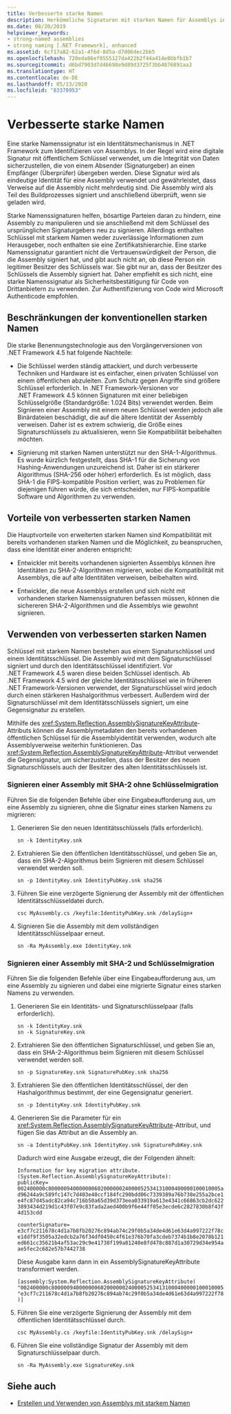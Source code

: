 ```yaml
---
title: Verbesserte starke Namen
description: Herkömmliche Signaturen mit starken Namen für Assemblys in .NET Framework haben Einschränkungen. Erfahren Sie mehr über verbesserte starke Namen.
ms.date: 08/20/2019
helpviewer_keywords:
- strong-named assemblies
- strong naming [.NET Framework], enhanced
ms.assetid: 6cf17a82-62a1-4f6d-8d5a-d7d06dec2bb5
ms.openlocfilehash: 720eda86ef0555127da422b2f44a414e8bbfb1b7
ms.sourcegitcommit: d6bd7903d7d46698e9d89d3725f3bb4876891aa3
ms.translationtype: HT
ms.contentlocale: de-DE
ms.lasthandoff: 05/13/2020
ms.locfileid: "83378953"
---
```

# <a name="enhanced-strong-naming"></a>Verbesserte starke Namen
Eine starke Namenssignatur ist ein Identitätsmechanismus in .NET Framework zum Identifizieren von Assemblys. In der Regel wird eine digitale Signatur mit öffentlichem Schlüssel verwendet, um die Integrität von Daten sicherzustellen, die von einem Absender (Signaturgeber) an einen Empfänger (Überprüfer) übergeben werden. Diese Signatur wird als eindeutige Identität für eine Assembly verwendet und gewährleistet, dass Verweise auf die Assembly nicht mehrdeutig sind. Die Assembly wird als Teil des Buildprozesses signiert und anschließend überprüft, wenn sie geladen wird.  
  
 Starke Namenssignaturen helfen, bösartige Parteien daran zu hindern, eine Assembly zu manipulieren und sie anschließend mit dem Schlüssel des ursprünglichen Signaturgebers neu zu signieren. Allerdings enthalten Schlüssel mit starkem Namen weder zuverlässige Informationen zum Herausgeber, noch enthalten sie eine Zertifikatshierarchie. Eine starke Namenssignatur garantiert nicht die Vertrauenswürdigkeit der Person, die die Assembly signiert hat, und gibt auch nicht an, ob diese Person ein legitimer Besitzer des Schlüssels war. Sie gibt nur an, dass der Besitzer des Schlüssels die Assembly signiert hat. Daher empfiehlt es sich nicht, eine starke Namenssignatur als Sicherheitsbestätigung für Code von Drittanbietern zu verwenden. Zur Authentifizierung von Code wird Microsoft Authenticode empfohlen.  
  
## <a name="limitations-of-conventional-strong-names"></a>Beschränkungen der konventionellen starken Namen  
 Die starke Benennungstechnologie aus den Vorgängerversionen von .NET Framework 4.5 hat folgende Nachteile:  
  
- Die Schlüssel werden ständig attackiert, und durch verbesserte Techniken und Hardware ist es einfacher, einen privaten Schlüssel von einem öffentlichen abzuleiten. Zum Schutz gegen Angriffe sind größere Schlüssel erforderlich. In .NET Framework-Versionen vor .NET Framework 4.5 können Signaturen mit einer beliebigen Schlüsselgröße (Standardgröße: 1.024 Bits) verwendet werden. Beim Signieren einer Assembly mit einem neuen Schlüssel werden jedoch alle Binärdateien beschädigt, die auf die ältere Identität der Assembly verweisen. Daher ist es extrem schwierig, die Größe eines Signaturschlüssels zu aktualisieren, wenn Sie Kompatibilität beibehalten möchten.  
  
- Signierung mit starken Namen unterstützt nur den SHA-1-Algorithmus. Es wurde kürzlich festgestellt, dass SHA-1 für die Sicherung von Hashing-Anwendungen unzureichend ist. Daher ist ein stärkerer Algorithmus (SHA-256 oder höher) erforderlich. Es ist möglich, dass SHA-1 die FIPS-kompatible Position verliert, was zu Problemen für diejenigen führen würde, die sich entscheiden, nur FIPS-kompatible Software und Algorithmen zu verwenden.  
  
## <a name="advantages-of-enhanced-strong-names"></a>Vorteile von verbesserten starken Namen  
 Die Hauptvorteile von erweiterten starken Namen sind Kompatibilität mit bereits vorhandenen starken Namen und die Möglichkeit, zu beanspruchen, dass eine Identität einer anderen entspricht:  
  
- Entwickler mit bereits vorhandenen signierten Assemblys können ihre Identitäten zu SHA-2-Algorithmen migrieren, wobei die Kompatibilität mit Assemblys, die auf alte Identitäten verweisen, beibehalten wird.  
  
- Entwickler, die neue Assemblys erstellen und sich nicht mit vorhandenen starken Namenssignaturen befassen müssen, können die sichereren SHA-2-Algorithmen und die Assemblys wie gewohnt signieren.  
  
## <a name="use-enhanced-strong-names"></a>Verwenden von verbesserten starken Namen  
 Schlüssel mit starkem Namen bestehen aus einem Signaturschlüssel und einem Identitätsschlüssel. Die Assembly wird mit dem Signaturschlüssel signiert und durch den Identitätsschlüssel identifiziert. Vor .NET Framework 4.5 waren diese beiden Schlüssel identisch. Ab .NET Framework 4.5 wird der gleiche Identitätsschlüssel wie in früheren .NET Framework-Versionen verwendet, der Signaturschlüssel wird jedoch durch einen stärkeren Hashalgorithmus verbessert. Außerdem wird der Signaturschlüssel mit dem Identitätsschlüssels signiert, um eine Gegensignatur zu erstellen.  
  
 Mithilfe des <xref:System.Reflection.AssemblySignatureKeyAttribute>-Attributs können die Assemblymetadaten den bereits vorhandenen öffentlichen Schlüssel für die Assemblyidentität verwenden, wodurch alte Assemblyverweise weiterhin funktionieren.  Das <xref:System.Reflection.AssemblySignatureKeyAttribute>-Attribut verwendet die Gegensignatur, um sicherzustellen, dass der Besitzer des neuen Signaturschlüssels auch der Besitzer des alten Identitätsschlüssels ist.  
  
### <a name="sign-with-sha-2-without-key-migration"></a>Signieren einer Assembly mit SHA-2 ohne Schlüsselmigration  
 Führen Sie die folgenden Befehle über eine Eingabeaufforderung aus, um eine Assembly zu signieren, ohne die Signatur eines starken Namens zu migrieren:  
  
1. Generieren Sie den neuen Identitätsschlüssels (falls erforderlich).  
  
    ```console  
    sn -k IdentityKey.snk  
    ```  
  
2. Extrahieren Sie den öffentlichen Identitätsschlüssel, und geben Sie an, dass ein SHA-2-Algorithmus beim Signieren mit diesem Schlüssel verwendet werden soll.  
  
    ```console  
    sn -p IdentityKey.snk IdentityPubKey.snk sha256  
    ```  
  
3. Führen Sie eine verzögerte Signierung der Assembly mit der öffentlichen Identitätsschlüsseldatei durch.  
  
    ```console  
    csc MyAssembly.cs /keyfile:IdentityPubKey.snk /delaySign+  
    ```  
  
4. Signieren Sie die Assembly mit dem vollständigen Identitätsschlüsselpaar erneut.  
  
    ```console  
    sn -Ra MyAssembly.exe IdentityKey.snk  
    ```  
  
### <a name="sign-with-sha-2-with-key-migration"></a>Signieren einer Assembly mit SHA-2 und Schlüsselmigration  
 Führen Sie die folgenden Befehle über eine Eingabeaufforderung aus, um eine Assembly zu signieren und dabei eine migrierte Signatur eines starken Namens zu verwenden.  
  
1. Generieren Sie ein Identitäts- und Signaturschlüsselpaar (falls erforderlich).  
  
    ```console  
    sn -k IdentityKey.snk  
    sn -k SignatureKey.snk  
    ```  
  
2. Extrahieren Sie den öffentlichen Signaturschlüssel, und geben Sie an, dass ein SHA-2-Algorithmus beim Signieren mit diesem Schlüssel verwendet werden soll.  
  
    ```console  
    sn -p SignatureKey.snk SignaturePubKey.snk sha256  
    ```  
  
3. Extrahieren Sie den öffentlichen Identitätsschlüssel, der den Hashalgorithmus bestimmt, der eine Gegensignatur generiert.  
  
    ```console  
    sn -p IdentityKey.snk IdentityPubKey.snk  
    ```  
  
4. Generieren Sie die Parameter für ein <xref:System.Reflection.AssemblySignatureKeyAttribute>-Attribut, und fügen Sie das Attribut an die Assembly an.  
  
    ```console  
    sn -a IdentityPubKey.snk IdentityKey.snk SignaturePubKey.snk  
    ```  

    Dadurch wird eine Ausgabe erzeugt, die der Folgenden ähnelt:

    ```output
    Information for key migration attribute.
    (System.Reflection.AssemblySignatureKeyAttribute):
    publicKey=
    002400000c80000094000000060200000024000052534131000400000100010005a3a81ac0a519
    d96244a9c589fc147c7d403e40ccf184fc290bdd06c7339389a76b738e255a2bce1d56c3e7e936
    e4fc87d45adc82ca94c716b50a65d39d373eea033919a613e4341c66863cb2dc622bcb541762b4
    3893434d219d1c43f07e9c83fada2aed400b9f6e44ff05e3ecde6c2827830b8f43f7ac8e3270a3
    4d153cdd

    counterSignature=
    e3cf7c211678c4d1a7b8fb20276c894ab74c29f0b5a34de4d61e63d4a997222f78cdcbfe4c91eb
    e1ddf9f3505a32edcb2a76f34df0450c4f61e376b70fa3cdeb7374b1b8e2078b121e2ee6e8c6a8
    ed661cc35621b4af53ac29c9e41738f199a81240e8fd478c887d1a30729d34e954a97cddce66e3
    ae5fec2c682e57b7442738
    ```

    Diese Ausgabe kann dann in ein AssemblySignatureKeyAttribute transformiert werden.

    ```
    [assembly:System.Reflection.AssemblySignatureKeyAttribute(
    "002400000c80000094000000060200000024000052534131000400000100010005a3a81ac0a519d96244a9c589fc147c7d403e40ccf184fc290bdd06c7339389a76b738e255a2bce1d56c3e7e936e4fc87d45adc82ca94c716b50a65d39d373eea033919a613e4341c66863cb2dc622bcb541762b43893434d219d1c43f07e9c83fada2aed400b9f6e44ff05e3ecde6c2827830b8f43f7ac8e3270a34d153cdd",
    "e3cf7c211678c4d1a7b8fb20276c894ab74c29f0b5a34de4d61e63d4a997222f78cdcbfe4c91ebe1ddf9f3505a32edcb2a76f34df0450c4f61e376b70fa3cdeb7374b1b8e2078b121e2ee6e8c6a8ed661cc35621b4af53ac29c9e41738f199a81240e8fd478c887d1a30729d34e954a97cddce66e3ae5fec2c682e57b7442738"
    )]
    ```
  
5. Führen Sie eine verzögerte Signierung der Assembly mit dem öffentlichen Identitätsschlüssel durch.  
  
    ```console  
    csc MyAssembly.cs /keyfile:IdentityPubKey.snk /delaySign+  
    ```  
  
6. Führen Sie eine vollständige Signatur der Assembly mit dem Signaturschlüsselpaar durch.  
  
    ```console  
    sn -Ra MyAssembly.exe SignatureKey.snk  
    ```  
  
## <a name="see-also"></a>Siehe auch

- [Erstellen und Verwenden von Assemblys mit starkem Namen](create-use-strong-named.md)
